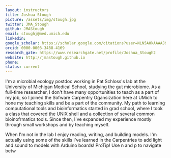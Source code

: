 ```yaml
---
layout: instructors
title: Joshua Stough
picture: /assets/img/stough.jpg
twitter: JMA_Stough
github: JMAStough
email: stoughj@med.umich.edu
linkedin:
google_scholar: https://scholar.google.com/citations?user=NLN5A0kAAAAJ&hl=en
orcid: 0000-0003-3488-4169
research_gate: https://www.researchgate.net/profile/Joshua_Stough2
website: http://jmastough.github.io
phone:
status: current
---
```


I'm a microbial ecology postdoc working in Pat Schloss's lab at the University of Michigan Medical School, studying the gut microbiome. As a full-time researcher, I don't have many opportunities to teach as a part of my job, so I joined the Sofware Carpentry Ogansization here at UMich to hone my teaching skills and be a part of the community.
My path to learning computational tools and bioinformatics started in grad school, where I took a class that covered the UNIX shell and a collection of several common bioinofrmatics tools. Since then, I've expanded my experience mostly through small workshops and by teaching myself.

When I'm not in the lab I enjoy reading, writing, and building models. I'm actually using some of the skills I've learned in the Carpentries to add light and sound to models with Arduino boards!
ProTip! Use n and p to navigate betw
